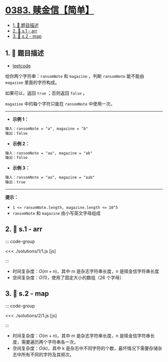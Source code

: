 # [0383. 赎金信【简单】](https://github.com/tnotesjs/TNotes.leetcode/tree/main/notes/0383.%20%E8%B5%8E%E9%87%91%E4%BF%A1%E3%80%90%E7%AE%80%E5%8D%95%E3%80%91)

<!-- region:toc -->

- [1. 📝 题目描述](#1--题目描述)
- [2. 🎯 s.1 - arr](#2--s1---arr)
- [3. 🎯 s.2 - map](#3--s2---map)

<!-- endregion:toc -->

## 1. 📝 题目描述

- [leetcode](https://leetcode.cn/problems/ransom-note/)

给你两个字符串：`ransomNote` 和 `magazine` ，判断 `ransomNote` 能不能由 `magazine` 里面的字符构成。

如果可以，返回 `true` ；否则返回 `false` 。

`magazine` 中的每个字符只能在 `ransomNote` 中使用一次。

---

- **示例 1：**

```txt
输入：ransomNote = "a", magazine = "b"
输出：false
```

- **示例 2：**

```txt
输入：ransomNote = "aa", magazine = "ab"
输出：false
```

- **示例 3：**

```txt
输入：ransomNote = "aa", magazine = "aab"
输出：true
```

---

**提示：**

- `1 <= ransomNote.length, magazine.length <= 10^5`
- `ransomNote` 和 `magazine` 由小写英文字母组成

## 2. 🎯 s.1 - arr

::: code-group

<<< ./solutions/1/1.js [js]

:::

- 时间复杂度：$O(m + n)$，其中 m 是杂志字符串长度，n 是赎金信字符串长度
- 空间复杂度：$O(1)$，使用了固定大小的数组（26 个字母）

## 3. 🎯 s.2 - map

::: code-group

<<< ./solutions/2/1.js [js]

:::

- 时间复杂度：$O(m + n)$，其中 m 是杂志字符串长度，n 是赎金信字符串长度，需要遍历两个字符串各一次。
- 空间复杂度：$O(k)$，其中 k 是杂志中不同字符的个数，最坏情况下需要存储杂志中所有不同的字符及其频次。
